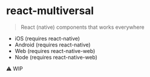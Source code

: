 # react-multiversal

> React (native) components that works everywhere

- iOS (requires react-native)
- Android (requires react-native)
- Web (requires react-native-web)
- Node (requires react-native-web)

⚠️ WIP

